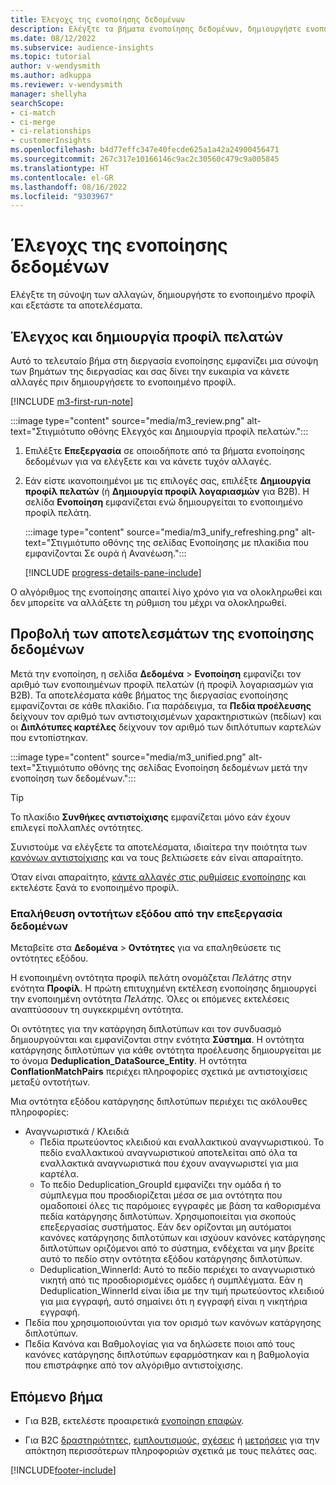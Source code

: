 ```yaml
---
title: Έλεγοχς της ενοποίησης δεδομένων
description: Ελέγξτε τα βήματα ενοποίησης δεδομένων, δημιουργήστε ενοποιημένα προφίλ πελατών και ελέγξτε τα αποτελέσματα
ms.date: 08/12/2022
ms.subservice: audience-insights
ms.topic: tutorial
author: v-wendysmith
ms.author: adkuppa
ms.reviewer: v-wendysmith
manager: shellyha
searchScope:
- ci-match
- ci-merge
- ci-relationships
- customerInsights
ms.openlocfilehash: b4d77effc347e40fecde625a1a42a24900456471
ms.sourcegitcommit: 267c317e10166146c9ac2c30560c479c9a005845
ms.translationtype: HT
ms.contentlocale: el-GR
ms.lasthandoff: 08/16/2022
ms.locfileid: "9303967"
---
```

# <a name="review-data-unification"></a>Έλεγοχς της ενοποίησης δεδομένων

Ελέγξτε τη σύνοψη των αλλαγών, δημιουργήστε το ενοποιημένο προφίλ και εξετάστε τα αποτελέσματα.

## <a name="review-and-create-customer-profiles"></a>Έλεγχος και δημιουργία προφίλ πελατών

Αυτό το τελευταίο βήμα στη διεργασία ενοποίησης εμφανίζει μια σύνοψη των βημάτων της διεργασίας και σας δίνει την ευκαιρία να κάνετε αλλαγές πριν δημιουργήσετε το ενοποιημένο προφίλ.

[!INCLUDE [m3-first-run-note](includes/m3-first-run-note.md)]

:::image type="content" source="media/m3_review.png" alt-text="Στιγμιότυπο οθόνης Ελεγχός και Δημιουργία προφίλ πελατών.":::

1. Επιλέξτε **Επεξεργασία** σε οποιοδήποτε από τα βήματα ενοποίησης δεδομένων για να ελέγξετε και να κάνετε τυχόν αλλαγές.

1. Εάν είστε ικανοποιημένοι με τις επιλογές σας, επιλέξτε **Δημιουργία προφίλ πελατών** (ή **Δημιουργία προφίλ λογαριασμών** για Β2Β). Η σελίδα **Ενοποίηση** εμφανίζεται ενώ δημιουργείται το ενοποιημένο προφίλ πελάτη.

   :::image type="content" source="media/m3_unify_refreshing.png" alt-text="Στιγμιότυπο οθόνης της σελίδας Ενοποίησης με πλακίδια που εμφανίζονται Σε ουρά ή Ανανέωση.":::

   [!INCLUDE [progress-details-pane-include](includes/progress-details-pane.md)]

Ο αλγόριθμος της ενοποίησης απαιτεί λίγο χρόνο για να ολοκληρωθεί και δεν μπορείτε να αλλάξετε τη ρύθμιση του μέχρι να ολοκληρωθεί.

## <a name="view-the-results-of-data-unification"></a>Προβολή των αποτελεσμάτων της ενοποίησης δεδομένων

Μετά την ενοποίηση, η σελίδα **Δεδομένα** > **Ενοποίηση** εμφανίζει τον αριθμό των ενοποιημένων προφίλ πελατών (ή προφίλ λογαριασμών για Β2Β). Τα αποτελέσματα κάθε βήματος της διεργασίας ενοποίησης εμφανίζονται σε κάθε πλακίδιο. Για παράδειγμα, τα **Πεδία προέλευσης** δείχνουν τον αριθμό των αντιστοιχισμένων χαρακτηριστικών (πεδίων) και οι **Διπλότυπες καρτέλες** δείχνουν τον αριθμό των διπλότυπων καρτελών που εντοπίστηκαν.

:::image type="content" source="media/m3_unified.png" alt-text="Στιγμιότυπο οθόνης της σελίδας Ενοποίηση δεδομένων μετά την ενοποίηση των δεδομένων.":::

> [!TIP]
> Το πλακίδιο **Συνθήκες αντιστοίχισης** εμφανίζεται μόνο εάν έχουν επιλεγεί πολλαπλές οντότητες.

Συνιστούμε να ελέγξετε τα αποτελέσματα, ιδιαίτερα την ποιότητα των [κανόνων αντιστοίχισης](data-unification-update.md#manage-match-rules) και να τους βελτιώσετε εάν είναι απαραίτητο.

Όταν είναι απαραίτητο, [κάντε αλλαγές στις ρυθμίσεις ενοποίησης](data-unification-update.md) και εκτελέστε ξανά το ενοποιημένο προφίλ.

### <a name="verify-output-entities-from-data-unification"></a>Επαλήθευση οντοτήτων εξόδου από την επεξεργασία δεδομένων

Μεταβείτε στα **Δεδομένα** > **Οντότητες** για να επαληθεύσετε τις οντότητες εξόδου.

Η ενοποιημένη οντότητα προφίλ πελάτη ονομάζεται *Πελάτης* στην ενότητα **Προφίλ**. Η πρώτη επιτυχημένη εκτέλεση ενοποίησης δημιουργεί την ενοποιημένη οντότητα *Πελάτης*. Όλες οι επόμενες εκτελέσεις αναπτύσσουν τη συγκεκριμένη οντότητα.

Οι οντότητες για την κατάργηση διπλοτύπων και τον συνδυασμό δημιουργούνται και εμφανίζονται στην ενότητα **Σύστημα**. Η οντότητα κατάργησης διπλοτύπων για κάθε οντότητα προέλευσης δημιουργείται με το όνομα **Deduplication_DataSource_Entity**. Η οντότητα **ConflationMatchPairs** περιέχει πληροφορίες σχετικά με αντιστοιχίσεις μεταξύ οντοτήτων.

Μια οντότητα εξόδου κατάργησης διπλοτύπων περιέχει τις ακόλουθες πληροφορίες:
- Αναγνωριστικά / Κλειδιά
  - Πεδία πρωτεύοντος κλειδιού και εναλλακτικού αναγνωριστικού. Το πεδίο εναλλακτικού αναγνωριστικού αποτελείται από όλα τα εναλλακτικά αναγνωριστικά που έχουν αναγνωριστεί για μια καρτέλα.
  - Το πεδίο Deduplication_GroupId εμφανίζει την ομάδα ή το σύμπλεγμα που προσδιορίζεται μέσα σε μια οντότητα που ομαδοποιεί όλες τις παρόμοιες εγγραφές με βάση τα καθορισμένα πεδία κατάργησης διπλοτύπων. Χρησιμοποιείται για σκοπούς επεξεργασίας συστήματος. Εάν δεν ορίζονται μη αυτόματοι κανόνες κατάργησης διπλοτύπων και ισχύουν κανόνες κατάργησης διπλοτύπων οριζόμενοι από το σύστημα, ενδέχεται να μην βρείτε αυτό το πεδίο στην οντότητα εξόδου κατάργησης διπλοτύπων.
  - Deduplication_WinnerId: Αυτό το πεδίο περιέχει το αναγνωριστικό νικητή από τις προσδιορισμένες ομάδες ή συμπλέγματα. Εάν η Deduplication_WinnerId είναι ίδια με την τιμή πρωτεύοντος κλειδιού για μια εγγραφή, αυτό σημαίνει ότι η εγγραφή είναι η νικητήρια εγγραφή.
- Πεδία που χρησιμοποιούνται για τον ορισμό των κανόνων κατάργησης διπλοτύπων.
- Πεδία Κανόνα και Βαθμολογίας για να δηλώσετε ποιοι από τους κανόνες κατάργησης διπλοτύπων εφαρμόστηκαν και η βαθμολογία που επιστράφηκε από τον αλγόριθμο αντιστοίχισης.

## <a name="next-step"></a>Επόμενο βήμα

- Για Β2Β, εκτελέστε προαιρετικά [ενοποίηση επαφών](data-unification-contacts.md).

- Για B2C [δραστηριότητες](activities.md), [εμπλουτισμούς](enrichment-hub.md), [σχέσεις](relationships.md) ή [μετρήσεις](measures.md) για την απόκτηση περισσότερων πληροφοριών σχετικά με τους πελάτες σας.

[!INCLUDE[footer-include](includes/footer-banner.md)]
